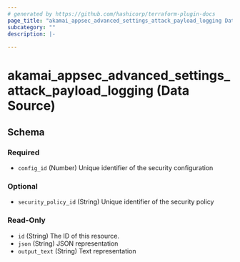 ```yaml
---
# generated by https://github.com/hashicorp/terraform-plugin-docs
page_title: "akamai_appsec_advanced_settings_attack_payload_logging Data Source - akamai"
subcategory: ""
description: |-
  
---
```


# akamai_appsec_advanced_settings_attack_payload_logging (Data Source)





<!-- schema generated by tfplugindocs -->
## Schema

### Required

- `config_id` (Number) Unique identifier of the security configuration

### Optional

- `security_policy_id` (String) Unique identifier of the security policy

### Read-Only

- `id` (String) The ID of this resource.
- `json` (String) JSON representation
- `output_text` (String) Text representation
